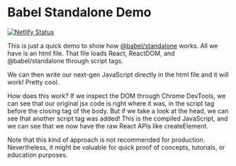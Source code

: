# Babel Standalone Demo

[![Netlify Status](https://api.netlify.com/api/v1/badges/732cc95c-d68a-47de-ace4-f1ce59512b35/deploy-status)](https://app.netlify.com/sites/babel-standalone/deploys)

This is just a quick demo to show how [@babel/standalone](https://babeljs.io/docs/en/babel-standalone) works. All we have is an html file. That file loads React, ReactDOM, and @babel/standalone through script tags.

We can then write our next-gen JavaScript directly in the html file and it will work! Pretty cool.

How does this work? If we inspect the DOM through Chrome DevTools, we can see that our original jsx code is right where it was, in the script tag before the closing tag of the body. But if we take a look at the head, we can see that another script tag was added! This is the compiled JavaScript, and we can see that we now have the raw React APIs like createElement.

Note that this kind of approach is not recommended for production. Nevertheless, it might be valuable for quick proof of concepts, tutorials, or education purposes.
